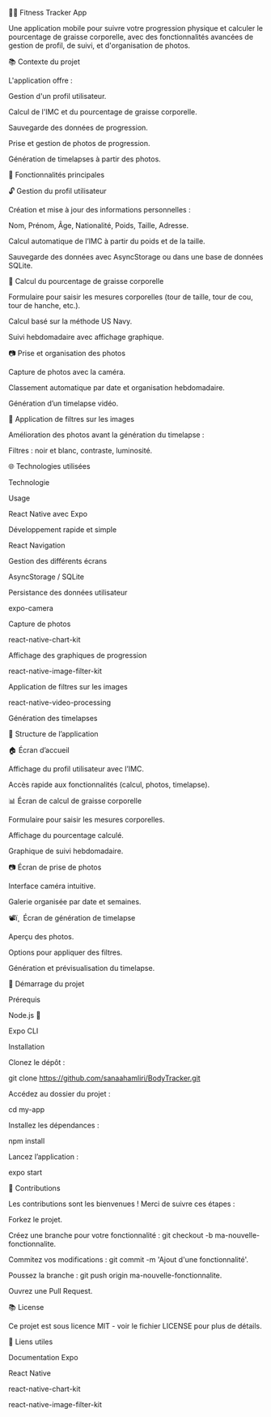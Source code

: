 🏋️‍♂️ Fitness Tracker App

Une application mobile pour suivre votre progression physique et calculer le pourcentage de graisse corporelle, avec des fonctionnalités avancées de gestion de profil, de suivi, et d'organisation de photos.

📚 Contexte du projet

L'application offre :

Gestion d'un profil utilisateur.

Calcul de l'IMC et du pourcentage de graisse corporelle.

Sauvegarde des données de progression.

Prise et gestion de photos de progression.

Génération de timelapses à partir des photos.

🔧 Fonctionnalités principales

🔓 Gestion du profil utilisateur

Création et mise à jour des informations personnelles :

Nom, Prénom, Âge, Nationalité, Poids, Taille, Adresse.

Calcul automatique de l’IMC à partir du poids et de la taille.

Sauvegarde des données avec AsyncStorage ou dans une base de données SQLite.

🔄 Calcul du pourcentage de graisse corporelle

Formulaire pour saisir les mesures corporelles (tour de taille, tour de cou, tour de hanche, etc.).

Calcul basé sur la méthode US Navy.

Suivi hebdomadaire avec affichage graphique.

📷 Prise et organisation des photos

Capture de photos avec la caméra.

Classement automatique par date et organisation hebdomadaire.

Génération d’un timelapse vidéo.

🎨 Application de filtres sur les images

Amélioration des photos avant la génération du timelapse :

Filtres : noir et blanc, contraste, luminosité.

🌐 Technologies utilisées

Technologie

Usage

React Native avec Expo

Développement rapide et simple

React Navigation

Gestion des différents écrans

AsyncStorage / SQLite

Persistance des données utilisateur

expo-camera

Capture de photos

react-native-chart-kit

Affichage des graphiques de progression

react-native-image-filter-kit

Application de filtres sur les images

react-native-video-processing

Génération des timelapses

🌇 Structure de l’application

🏠 Écran d’accueil

Affichage du profil utilisateur avec l’IMC.

Accès rapide aux fonctionnalités (calcul, photos, timelapse).

📊 Écran de calcul de graisse corporelle

Formulaire pour saisir les mesures corporelles.

Affichage du pourcentage calculé.

Graphique de suivi hebdomadaire.

📷 Écran de prise de photos

Interface caméra intuitive.

Galerie organisée par date et semaines.

📽ï¸  Écran de génération de timelapse

Aperçu des photos.

Options pour appliquer des filtres.

Génération et prévisualisation du timelapse.

🚀 Démarrage du projet

Prérequis

Node.js 🚀

Expo CLI

Installation

Clonez le dépôt :

git clone https://github.com/sanaahamliri/BodyTracker.git

Accédez au dossier du projet :

cd my-app

Installez les dépendances :

npm install

Lancez l’application :

expo start

🔧 Contributions

Les contributions sont les bienvenues ! Merci de suivre ces étapes :

Forkez le projet.

Créez une branche pour votre fonctionnalité : git checkout -b ma-nouvelle-fonctionnalite.

Commitez vos modifications : git commit -m 'Ajout d'une fonctionnalité'.

Poussez la branche : git push origin ma-nouvelle-fonctionnalite.

Ouvrez une Pull Request.

📚 License

Ce projet est sous licence MIT - voir le fichier LICENSE pour plus de détails.

🔗 Liens utiles

Documentation Expo

React Native

react-native-chart-kit

react-native-image-filter-kit

